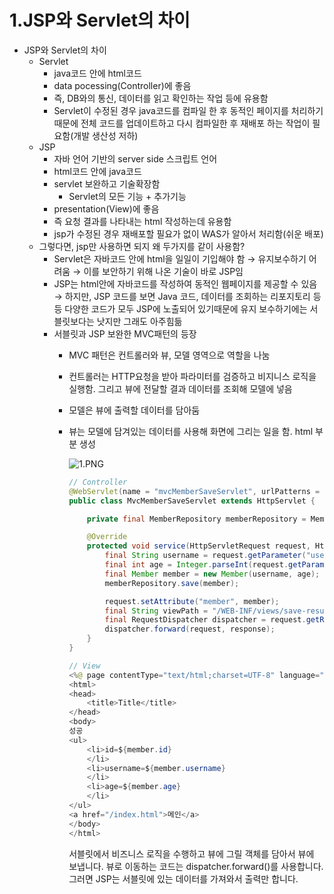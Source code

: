 # 1.JSP와 Servlet의 차이

- JSP와 Servlet의 차이
    - Servlet
        - java코드 안에 html코드
        - data pocessing(Controller)에 좋음
        - 즉, DB와의 통신, 데이터를 읽고 확인하는 작업 등에 유용함
        - Servlet이 수정된 경우 java코드를 컴파일 한 후 동적인 페이지를 처리하기 때문에 전체 코드를 업데이트하고 다시 컴파일한 후 재배포 하는 작업이 필요함(개발 생산성 저하)
    - JSP
        - 자바 언어 기반의 server side 스크립트 언어
        - html코드 안에 java코드
        - servlet 보완하고 기술확장함
            - Servlet의 모든 기능 + 추가기능
        - presentation(View)에 좋음
        - 즉 요청 결과를 나타내는 html 작성하는데 유용함
        - jsp가 수정된 경우 재배포할 필요가 없이 WAS가 알아서 처리함(쉬운 배포)
    - 그렇다면, jsp만 사용하면 되지 왜 두가지를 같이 사용함?
        - Servlet은 자바코드 안에 html을 일일이 기입해야 함 → 유지보수하기 어려움 → 이를 보안하기 위해 나온 기술이 바로 JSP임
        - JSP는 html안에 자바코드를 작성하여 동적인 웹페이지를 제공할 수 있음 → 하지만, JSP 코드를 보면 Java 코드, 데이터를 조회하는 리포지토리 등등 다양한 코드가 모두 JSP에 노출되어 있기때문에 유지 보수하기에는 서블릿보다는 낫지만 그래도 아주힘듦
        - 서블릿과 JSP 보완한 MVC패턴의 등장
            - MVC 패턴은 컨트롤러와 뷰, 모델 영역으로 역할을 나눔
            - 컨트롤러는 HTTP요청을 받아 파라미터를 검증하고 비지니스 로직을 실행함. 그리고 뷰에 전달할 결과 데이터를 조회해 모델에 넣음
            - 모델은 뷰에 출력할 데이터를 담아둠
            - 뷰는 모델에 담겨있는 데이터를 사용해 화면에 그리는 일을 함. html 부분 생성
                
                ![1.PNG](1%20JSP%E1%84%8B%E1%85%AA%20Servlet%E1%84%8B%E1%85%B4%20%E1%84%8E%E1%85%A1%E1%84%8B%E1%85%B5%20d38d90df88764f04847c8216d6362269/1.png)
                
                ```java
                // Controller
                @WebServlet(name = "mvcMemberSaveServlet", urlPatterns = "/servlet-mvc/members/save")
                public class MvcMemberSaveServlet extends HttpServlet {
                
                    private final MemberRepository memberRepository = MemberRepository.getInstance();
                
                    @Override
                    protected void service(HttpServletRequest request, HttpServletResponse response) throws ServletException, IOException {
                        final String username = request.getParameter("username");
                        final int age = Integer.parseInt(request.getParameter("age"));
                        final Member member = new Member(username, age);
                        memberRepository.save(member);
                
                        request.setAttribute("member", member);
                        final String viewPath = "/WEB-INF/views/save-result.jsp";
                        final RequestDispatcher dispatcher = request.getRequestDispatcher(viewPath);
                        dispatcher.forward(request, response);
                    }
                }
                
                // View
                <%@ page contentType="text/html;charset=UTF-8" language="java" %>
                <html>
                <head>
                    <title>Title</title>
                </head>
                <body>
                성공
                <ul>
                    <li>id=${member.id}
                    </li>
                    <li>username=${member.username}
                    </li>
                    <li>age=${member.age}
                    </li>
                </ul>
                <a href="/index.html">메인</a>
                </body>
                </html>
                ```
                
                서블릿에서 비즈니스 로직을 수행하고 뷰에 그릴 객체를 담아서 뷰에 보냅니다. 뷰로 이동하는 코드는 dispatcher.forward()를 사용합니다. 그러면 JSP는 서블릿에 있는 데이터를 가져와서 출력만 합니다.